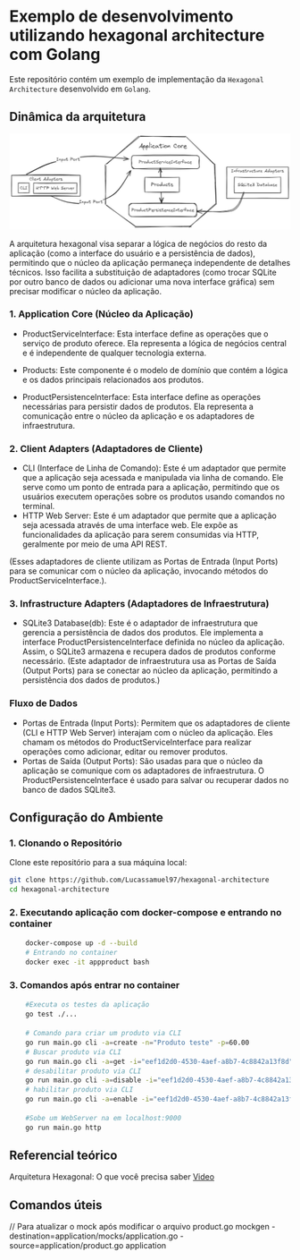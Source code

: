 # Exemplo de desenvolvimento utilizando hexagonal architecture com Golang

Este repositório contém um exemplo de implementação da `Hexagonal Architecture` desenvolvido em `Golang`.

## Dinâmica da arquitetura

![Arquitetura do projeto](./image/arc.png)

A arquitetura hexagonal visa separar a lógica de negócios do resto da aplicação (como a interface do usuário e a persistência de dados), permitindo que o núcleo da aplicação permaneça independente de detalhes técnicos. Isso facilita a substituição de adaptadores (como trocar SQLite por outro banco de dados ou adicionar uma nova interface gráfica) sem precisar modificar o núcleo da aplicação.

### 1. Application Core (Núcleo da Aplicação)

- ProductServiceInterface: Esta interface define as operações que o serviço de produto oferece. Ela representa a lógica de negócios central e é independente de qualquer tecnologia externa.

- Products: Este componente é o modelo de domínio que contém a lógica e os dados principais relacionados aos produtos. 

- ProductPersistenceInterface: Esta interface define as operações necessárias para persistir dados de produtos. Ela representa a comunicação entre o núcleo da aplicação e os adaptadores de infraestrutura.

### 2. Client Adapters (Adaptadores de Cliente)

- CLI (Interface de Linha de Comando): Este é um adaptador que permite que a aplicação seja acessada e manipulada via linha de comando. Ele serve como um ponto de entrada para a aplicação, permitindo que os usuários executem operações sobre os produtos usando comandos no terminal.
- HTTP Web Server: Este é um adaptador que permite que a aplicação seja acessada através de uma interface web. Ele expõe as funcionalidades da aplicação para serem consumidas via HTTP, geralmente por meio de uma API REST.

(Esses adaptadores de cliente utilizam as Portas de Entrada (Input Ports) para se comunicar com o núcleo da aplicação, invocando métodos do ProductServiceInterface.).

### 3. Infrastructure Adapters (Adaptadores de Infraestrutura)
- SQLite3 Database(db): Este é o adaptador de infraestrutura que gerencia a persistência de dados dos produtos. Ele implementa a interface ProductPersistenceInterface definida no núcleo da aplicação. Assim, o SQLite3 armazena e recupera dados de produtos conforme necessário.
(Este adaptador de infraestrutura usa as Portas de Saída (Output Ports) para se conectar ao núcleo da aplicação, permitindo a persistência dos dados de produtos.)

### Fluxo de Dados
- Portas de Entrada (Input Ports): Permitem que os adaptadores de cliente (CLI e HTTP Web Server) interajam com o núcleo da aplicação. Eles chamam os métodos do ProductServiceInterface para realizar operações como adicionar, editar ou remover produtos.
- Portas de Saída (Output Ports): São usadas para que o núcleo da aplicação se comunique com os adaptadores de infraestrutura. O ProductPersistenceInterface é usado para salvar ou recuperar dados no banco de dados SQLite3.

## Configuração do Ambiente

### 1. Clonando o Repositório

Clone este repositório para a sua máquina local:
```bash
git clone https://github.com/Lucassamuel97/hexagonal-architecture
cd hexagonal-architecture
```
### 2. Executando aplicação com docker-compose e entrando no container
```bash
    docker-compose up -d --build
    # Entrando no container
    docker exec -it appproduct bash
```

### 3. Comandos após entrar no container
```bash
    #Executa os testes da aplicação
    go test ./...

    # Comando para criar um produto via CLI
    go run main.go cli -a=create -n="Produto teste" -p=60.00
    # Buscar produto via CLI
    go run main.go cli -a=get -i="eef1d2d0-4530-4aef-a8b7-4c8842a13f8d"
    # desabilitar produto via CLI
    go run main.go cli -a=disable -i="eef1d2d0-4530-4aef-a8b7-4c8842a13f8d"
    # habilitar produto via CLI
    go run main.go cli -a=enable -i="eef1d2d0-4530-4aef-a8b7-4c8842a13f8d"

    #Sobe um WebServer na em localhost:9000
    go run main.go http
```
## Referencial teórico

Arquitetura Hexagonal: O que você precisa saber [Video](https://www.youtube.com/watch?v=or5zAOASPjU)


## Comandos úteis
// Para atualizar o mock após modificar o arquivo product.go
mockgen -destination=application/mocks/application.go -source=application/product.go application
